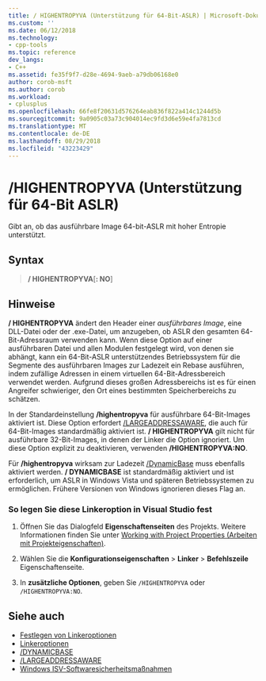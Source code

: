 ```yaml
---
title: / HIGHENTROPYVA (Unterstützung für 64-Bit-ASLR) | Microsoft-Dokumentation
ms.custom: ''
ms.date: 06/12/2018
ms.technology:
- cpp-tools
ms.topic: reference
dev_langs:
- C++
ms.assetid: fe35f9f7-d28e-4694-9aeb-a79db06168e0
author: corob-msft
ms.author: corob
ms.workload:
- cplusplus
ms.openlocfilehash: 66fe8f20631d576264eab836f822a414c1244d5b
ms.sourcegitcommit: 9a0905c03a73c904014ec9fd3d6e59e4fa7813cd
ms.translationtype: MT
ms.contentlocale: de-DE
ms.lasthandoff: 08/29/2018
ms.locfileid: "43223429"
---
```

# <a name="highentropyva-support-64-bit-aslr"></a>/HIGHENTROPYVA (Unterstützung für 64-Bit ASLR)

Gibt an, ob das ausführbare Image 64-bit-ASLR mit hoher Entropie unterstützt.

## <a name="syntax"></a>Syntax

> **/ HIGHENTROPYVA**[**: NO**]

## <a name="remarks"></a>Hinweise

**/ HIGHENTROPYVA** ändert den Header einer *ausführbares Image*, eine DLL-Datei oder der .exe-Datei, um anzugeben, ob ASLR den gesamten 64-Bit-Adressraum verwenden kann. Wenn diese Option auf einer ausführbaren Datei und allen Modulen festgelegt wird, von denen sie abhängt, kann ein 64-Bit-ASLR unterstützendes Betriebssystem für die Segmente des ausführbaren Images zur Ladezeit ein Rebase ausführen, indem zufällige Adressen in einem virtuellen 64-Bit-Adressbereich verwendet werden. Aufgrund dieses großen Adressbereichs ist es für einen Angreifer schwieriger, den Ort eines bestimmten Speicherbereichs zu schätzen.

In der Standardeinstellung **/highentropyva** für ausführbare 64-Bit-Images aktiviert ist. Diese Option erfordert [/LARGEADDRESSAWARE](largeaddressaware-handle-large-addresses.md), die auch für 64-Bit-Images standardmäßig aktiviert ist. **/ HIGHENTROPYVA** gilt nicht für ausführbare 32-Bit-Images, in denen der Linker die Option ignoriert. Um diese Option explizit zu deaktivieren, verwenden **/HIGHENTROPYVA:NO**.

Für **/highentropyva** wirksam zur Ladezeit [/DynamicBase](dynamicbase-use-address-space-layout-randomization.md) muss ebenfalls aktiviert werden. **/ DYNAMICBASE** ist standardmäßig aktiviert und ist erforderlich, um ASLR in Windows Vista und späteren Betriebssystemen zu ermöglichen. Frühere Versionen von Windows ignorieren dieses Flag an.

### <a name="to-set-this-linker-option-in-visual-studio"></a>So legen Sie diese Linkeroption in Visual Studio fest

1. Öffnen Sie das Dialogfeld **Eigenschaftenseiten** des Projekts. Weitere Informationen finden Sie unter [Working with Project Properties (Arbeiten mit Projekteigenschaften)](../../ide/working-with-project-properties.md).

1. Wählen Sie die **Konfigurationseigenschaften** > **Linker** > **Befehlszeile** Eigenschaftenseite.

1. In **zusätzliche Optionen**, geben Sie `/HIGHENTROPYVA` oder `/HIGHENTROPYVA:NO`.

## <a name="see-also"></a>Siehe auch

- [Festlegen von Linkeroptionen](../../build/reference/setting-linker-options.md)
- [Linkeroptionen](../../build/reference/linker-options.md)
- [/DYNAMICBASE](dynamicbase-use-address-space-layout-randomization.md)
- [/LARGEADDRESSAWARE](largeaddressaware-handle-large-addresses.md)
- [Windows ISV-Softwaresicherheitsmaßnahmen](https://msdn.microsoft.com/library/bb430720.aspx)
